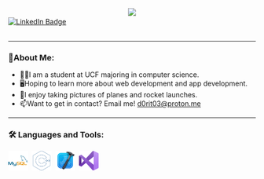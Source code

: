<div id="header" align="center">
  <img src="https://i.giphy.com/media/v1.Y2lkPTc5MGI3NjExZnRraWxxN20zcGd3Zng2Y3FqZW1qeXFodjdxbGVpOGwwOHI5enkxMCZlcD12MV9pbnRlcm5hbF9naWZfYnlfaWQmY3Q9Zw/bSgKBZKCxh8Iqlwxne/giphy.gif" width="200"/>
</div>
<div id="badges">
  <a href="www.linkedin.com/in/ana-valdivia-7952b0312">
    <img src="https://img.shields.io/badge/LinkedIn-blue?logo=linkedin&logoColor=white&style=for-the-badge" alt="LinkedIn Badge"/>
  </a>
</div>
<img src="https://komarev.com/ghpvc/?username=d0rit03&style=flat-square&color=blue" alt=""/>

---

### 🔭About Me:
  - 👩‍💻I am a student at UCF majoring in computer science. 
  - 🖥️Hoping to learn more about web development and app development.
  - 🚀I enjoy taking pictures of planes and rocket launches.
  - 📫Want to get in contact? Email me! d0rit03@proton.me

---
### 🛠️ Languages and Tools: 
<div>
  <img src="https://github.com/devicons/devicon/blob/master/icons/mysql/mysql-original-wordmark.svg" title="MySQL" alt="MySQL" width="40" height="40"/>&nbsp;
  <img src="https://github.com/devicons/devicon/blob/master/icons/cplusplus/cplusplus-line.svg" title="C++" alt="C++" width="40" height="40"/>&nbsp;
  <img src="https://github.com/devicons/devicon/blob/master/icons/xcode/xcode-original.svg" title="xcode" alt="xcode" width="40" height="40"/>&nbsp;
  <img src="https://github.com/devicons/devicon/blob/master/icons/visualstudio/visualstudio-original.svg" title="Visual Studio" alt="Visual Studio" width="40" height="40"/>&nbsp;
</div>
